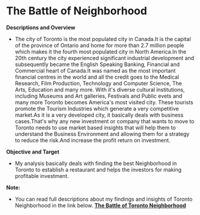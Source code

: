 # **The Battle of Neighborhood**

**Descriptions and Overview**
- The city of Toronto is the most populated city in Canada.It is the capital of the province of Ontario and home for more than 2.7 million people which makes it the fourth most populated city in North America.In the 20th century the city experienced significant industrial development and subsequently became the English Speaking Banking, Financial and Commercial heart of Canada.It was named as the most important financial centres in the world and all the credit goes to the Medical Research, Film Production, Technology and Computer Science, The Arts, Education and many more.
With it's diverse cultural institutions, including Museums and Art galleries, Festivals and Public evets and many more Toronto becomes America's most visited city.
These tourists promote the Tourism Industries which generate a very competitive market.As it is a very developed city, it basically deals with business cases.That's why any new investment or company that wants to move to Toronto needs to use market based insights that will help them to understand the Business Environment and allowing them for a strategy to reduce the risk.And increase the profit return on investment.

**Objective and Target**
- My analysis basically deals with finding the best Neighborhood in Toronto to establish a restaurant and helps the investors for making profitable investment.

**Note:**
- You can read full descriptions about my findings and insights of Toronto Neighborhood in the link below.
[**The Battle of Toronto Neighborhood**](https://github.com/ThinamXx/TheBattle_of_Neighborhood..Toronto/blob/master/THE%20BATTLE%20OF%20NEIGHBORHOOD.pdf)
